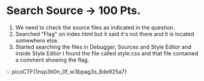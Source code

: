 # Search Source → 100 Pts.

1. We need to check the source files as indicated in the question.
2. Searched "Flag" on index.html but it said it's not there and it is located somewhere else.
3. Started searching the files in Debugger, Sources and Style Editor and inside Style Editor I found the file called style.css and that file contained a comment showing the flag.


💡 picoCTF{1nsp3ti0n_0f_w3bpag3s_8de925a7}
